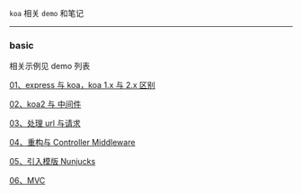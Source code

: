 `koa` 相关 `demo` 和笔记 

----

### basic

相关示例见 demo 列表

[01、express 与 koa，koa 1.x 与 2.x 区别](https://github.com/hanekaoru/WebLearningNotes/tree/master/koa/note/01.md)

[02、koa2 与 中间件](https://github.com/hanekaoru/WebLearningNotes/tree/master/koa/note/02.md)

[03、处理 url 与请求](https://github.com/hanekaoru/WebLearningNotes/tree/master/koa/note/03.md)

[04、重构与 Controller Middleware](https://github.com/hanekaoru/WebLearningNotes/tree/master/koa/note/04.md)

[05、引入模版 Nunjucks](https://github.com/hanekaoru/WebLearningNotes/tree/master/koa/note/05.md)

[06、MVC](https://github.com/hanekaoru/WebLearningNotes/tree/master/koa/note/06.md)



















